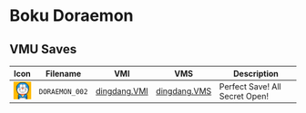 # Boku Doraemon

## VMU Saves

| Icon | Filename | VMI | VMS | Description |
|------|----------|-----|-----|-------------|
| ![Boku Doraemon](../icons/DORAEMON_002.GIF) | `DORAEMON_002` | [dingdang.VMI](dingdang.VMI) | [dingdang.VMS](dingdang.VMS) | Perfect Save! All Secret Open! |
